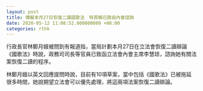 ```yaml
---
layout: post
title: 傳擬本月27日恢復二讀國歌法　特首稱已致函內會諮詢
date: 2020-05-12 11:08:52.000000000 +08:00
categories: rthk
---
```


行政長官林鄭月娥被問到有報道指，當局計劃本月27日在立法會恢復二讀辯論《國歌法》時說，政務司司長等官員已致函立法會內會主席李慧琼，諮詢她有關法案恢復二讀的程序。

林鄭月娥以英文回應提問時說，目前有10項草案，當中包括《國歌法》已被拖延很多時間，她說期望立法會可以優先處理，將這兩項法案恢復二讀辯論。
